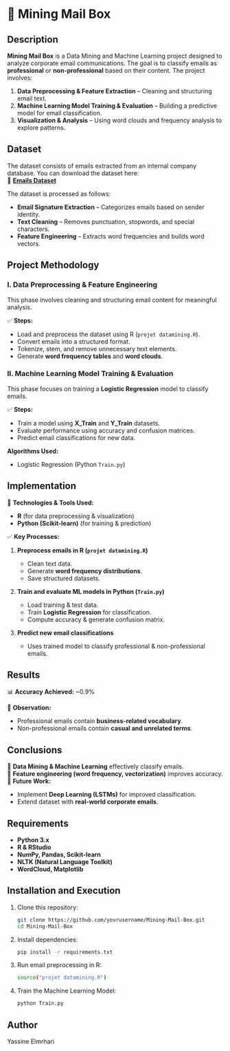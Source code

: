 # 📧 Mining Mail Box  


## Description  
**Mining Mail Box** is a Data Mining and Machine Learning project designed to analyze corporate email communications. The goal is to classify emails as **professional** or **non-professional** based on their content. The project involves:  

1. **Data Preprocessing & Feature Extraction** – Cleaning and structuring email text.  
2. **Machine Learning Model Training & Evaluation** – Building a predictive model for email classification.  
3. **Visualization & Analysis** – Using word clouds and frequency analysis to explore patterns.  


## Dataset  
The dataset consists of emails extracted from an internal company database. You can download the dataset here:  
🔗 **[Emails Dataset](https://query.data.world/s/5gir5ulhxsknbjryo6yjpagwu5sjwt)**  

The dataset is processed as follows:  
- **Email Signature Extraction** – Categorizes emails based on sender identity.  
- **Text Cleaning** – Removes punctuation, stopwords, and special characters.  
- **Feature Engineering** – Extracts word frequencies and builds word vectors.  


## Project Methodology  

### I. **Data Preprocessing & Feature Engineering**  
This phase involves cleaning and structuring email content for meaningful analysis.  

✅ **Steps:**  
- Load and preprocess the dataset using R (`projet datamining.R`).  
- Convert emails into a structured format.  
- Tokenize, stem, and remove unnecessary text elements.  
- Generate **word frequency tables** and **word clouds**.  

### II. **Machine Learning Model Training & Evaluation**  
This phase focuses on training a **Logistic Regression** model to classify emails.  

✅ **Steps:**  
- Train a model using **X_Train** and **Y_Train** datasets.  
- Evaluate performance using accuracy and confusion matrices.  
- Predict email classifications for new data.  

**Algorithms Used:**  
- Logistic Regression (Python `Train.py`)  


## Implementation  

📌 **Technologies & Tools Used:**  
- **R** (for data preprocessing & visualization)  
- **Python (Scikit-learn)** (for training & prediction)  

✅ **Key Processes:**  
1. **Preprocess emails in R (`projet datamining.R`)**  
   - Clean text data.  
   - Generate **word frequency distributions**.  
   - Save structured datasets.  

2. **Train and evaluate ML models in Python (`Train.py`)**  
   - Load training & test data.  
   - Train **Logistic Regression** for classification.  
   - Compute accuracy & generate confusion matrix.  

3. **Predict new email classifications**  
   - Uses trained model to classify professional & non-professional emails.  


## Results  

📊 **Accuracy Achieved:** ~0.9% 

📌 **Observation:**  
- Professional emails contain **business-related vocabulary**.  
- Non-professional emails contain **casual and unrelated terms**.  


## Conclusions  

🔹 **Data Mining & Machine Learning** effectively classify emails.  
🔹 **Feature engineering (word frequency, vectorization)** improves accuracy.  
🔹 **Future Work:**  
   - Implement **Deep Learning (LSTMs)** for improved classification.  
   - Extend dataset with **real-world corporate emails**.  


## Requirements  
- **Python 3.x**  
- **R & RStudio**  
- **NumPy, Pandas, Scikit-learn**  
- **NLTK (Natural Language Toolkit)**  
- **WordCloud, Matplotlib**  


## Installation and Execution  
1. Clone this repository:  
   ```sh
   git clone https://github.com/yourusername/Mining-Mail-Box.git
   cd Mining-Mail-Box
   ```

2. Install dependencies:  
   ```sh
   pip install -r requirements.txt
   ```

3. Run email preprocessing in R:  
   ```sh
   source("projet datamining.R")
   ```

4. Train the Machine Learning Model:  
   ```sh
   python Train.py
   ```


## Author
Yassine Elmrhari



